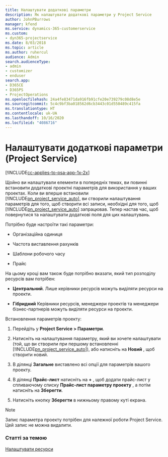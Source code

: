 ```yaml
---
title: Налаштувати додаткові параметри
description: Як налаштувати додаткові параметри у Project Service
author: JohnPBurrows
manager: kfend
ms.service: dynamics-365-customerservice
ms.custom:
- dyn365-projectservice
ms.date: 8/03/2018
ms.topic: article
ms.author: ruhercul
audience: Admin
search.audienceType:
- admin
- customizer
- enduser
search.app:
- D365CE
- D365PS
- ProjectOperations
ms.openlocfilehash: 24a4fe83471da916fb91cfe20e739279c08d8e5e
ms.sourcegitcommit: 5c4c9bf3ba018562d6cb3443c01d550489c415fa
ms.translationtype: HT
ms.contentlocale: uk-UA
ms.lasthandoff: 10/16/2020
ms.locfileid: "4086716"
---
```

# <a name="configure-additional-parameter-settings-project-service"></a>Налаштувати додаткові параметри (Project Service)

[!INCLUDE[cc-applies-to-psa-app-1x-2x](../includes/cc-applies-to-psa-app-1x-2x.md)]

Щойно ви налаштували елементи в попередніх темах, ви повинні встановити додаткові проектні параметрів для використання у ваших проектах. Коли ви вперше встановили [!INCLUDE[pn_project_service_auto](../includes/pn-project-service-auto.md)], ви створили налаштування параметрів для того, щоб створити всі записи, необхідні для того, щоб [!INCLUDE[pn_project_service_auto](../includes/pn-project-service-auto.md)] запрацював. Тепер настав час, щоб повернутися та налаштувати додаткові поля для цих налаштувань.  
  
 Потрібно буде настроїти такі параметри:  
  
-   Організаційна одиниця  
  
-   Частота виставлення рахунків  
  
-   Шаблони робочого часу  
  
-   Прайс  
 
На цьому кроці вам також буде потрібно вказати, який тип розподілу ресурсів вам потрібен:  
  
- **Центральний**. Лише керівники ресурсів можуть виділяти ресурси на проекти.  
  
- **Гібридний** Керівники ресурсів, менеджери проектів та менеджери бізнес-партнерів можуть виділяти ресурси на проекти.  
  
 
Встановлення параметрів проекту:  
  
1. Перейдіть у **Project Service > Параметри**.  
  
2. Натисніть на налаштування параметру, який ви хочете налаштувати (той, що ви створили при першому встановленні [!INCLUDE[pn_project_service_auto](../includes/pn-project-service-auto.md)]), або натисніть на **Новий** , щоб створити новий.  
  
3. В ділянці **Загальне** виставлено всі опції для параметрів вашого проекту.  
  
4. В ділянці **Прайс-лист** натисніть на **+** , щоб додати прайс-лист у спливаючому списку **Прайс-лист параметру проекту** , а потім натисніть на **Зберегти**.  
  
5. Натисніть кнопку **Зберегти** в нижньому правому куті екрана.  

> [!NOTE]
> Запис параметра проекту потрібен для належної роботи Project Service. Цей запис не можна видалити.

### <a name="see-also"></a>Статті за темою  
 [Налаштувати ресурси](../psa/set-up-resources.md)
